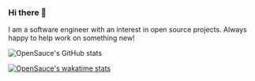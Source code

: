 ### Hi there 👋

I am a software engineer with an interest in open source projects. Always happy to help work on something new!

<!--

Here are some ideas to get you started:

- 🔭 I’m currently working on ...
- 🌱 I’m currently learning ...
- 👯 I’m looking to collaborate on ...
- 🤔 I’m looking for help with ...
- 💬 Ask me about ...
- 📫 How to reach me: ...
- 😄 Pronouns: ...
- ⚡ Fun fact: ...
-->


![OpenSauce's GitHub stats](https://github-readme-stats.vercel.app/api?username=OpenSauce&show_icons=true&theme=graywhite&count_private=true)

[![OpenSauce's wakatime stats](https://github-readme-stats.vercel.app/api/wakatime?username=OpenSauce&theme=graywhite)](https://github.com/OpenSauce/github-readme-stats)

<!--[![OpenSauce's wakatime stats](https://github-readme-stats.vercel.app/api/wakatime?username=OpenSauce)](https://github.com/OpenSauce/github-readme-stats)-->


